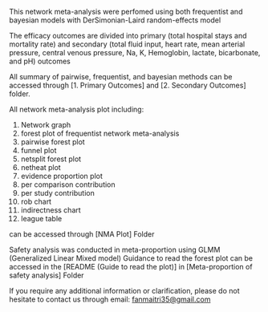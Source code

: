 This network meta-analysis were perfomed using both frequentist and bayesian models with DerSimonian-Laird random-effects model

The efficacy outcomes are divided into primary (total hospital stays and mortality rate) and secondary (total fluid input, heart rate, mean arterial pressure, central venous pressure, Na, K, Hemoglobin, lactate, bicarbonate, and pH) outcomes

All summary of pairwise, frequentist, and bayesian methods can be accessed through [1. Primary Outcomes] and [2. Secondary Outcomes] folder.

All network meta-analysis plot including:
1. Network graph
2. forest plot of frequentist network meta-analysis
3. pairwise forest plot
4. funnel plot
5. netsplit forest plot
6. netheat plot
7. evidence proportion plot
8. per comparison contribution
9. per study contribution
10. rob chart
11. indirectness chart
12. league table

can be accessed through [NMA Plot] Folder

Safety analysis was conducted in meta-proportion using GLMM (Generalized Linear Mixed model)
Guidance to read the forest plot can be accessed in the [README (Guide to read the plot)] in [Meta-proportion of safety analysis] Folder

If you require any additional information or clarification, please do not hesitate to contact us through email: fanmaitri35@gmail.com
